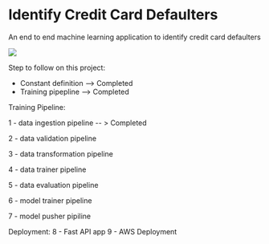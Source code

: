 # Identify Credit Card Defaulters
An end to end machine learning application to identify credit card defaulters

<img src="https://chargebacks911.com/wp-content/uploads/2020/01/Credit-Card-Transaction-Process-blog-1.jpg">

Step to follow on this project: 

- Constant definition --> Completed
- Training pipepline --> Completed

Training Pipeline:

1 - data ingestion pipeline -- > Completed

2 - data validation pipeline

3 - data transformation pipeline

4 - data trainer pipeline

5 - data evaluation pipeline

6 - model trainer pipeline

7 - model pusher pipiline

Deployment: 
8 - Fast API app 
9 - AWS Deployment
